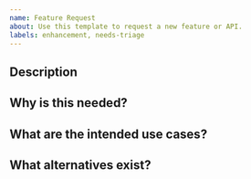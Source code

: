 ```yaml
---
name: Feature Request
about: Use this template to request a new feature or API.
labels: enhancement, needs-triage
---
```


<!--
    Please double-check that this feature has yet to be requested. If a similar request exists, contribute to its
    discussion instead.
-->

## Description

<!--
    Summarize the feature in a single paragraph. Avoid overly specific descriptions for APIs, as the design is part of
    the actual implementation. Instead, focus on the general idea of your requested change.
-->

## Why is this needed?

<!--
    Why is this feature needed? Do alternatives exist in the current version of Snowdon? Are there other features that
    this feature improves upon?
-->

## What are the intended use cases?

<!--
    Who's the intended user of this feature? Which use cases does this feature have?
-->

## What alternatives exist?

<!--
    Are there any alternatives to this feature? If so, what are their advantages and disadvantages? Why should we
    implement the requested feature instead of another feature?
-->